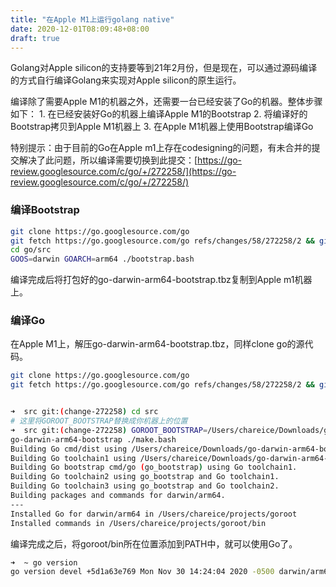 ```yaml
---
title: "在Apple M1上运行golang native"
date: 2020-12-01T08:09:48+08:00
draft: true
---
```


Golang对Apple silicon的支持要等到21年2月份，但是现在，可以通过源码编译的方式自行编译Golang来实现对Apple silicon的原生运行。

编译除了需要Apple M1的机器之外，还需要一台已经安装了Go的机器。整体步骤如下：
	1. 在已经安装好Go的机器上编译Apple M1的Bootstrap
	2. 将编译好的Bootstrap拷贝到Apple M1机器上
	3. 在Apple M1机器上使用Bootstrap编译Go

特别提示：由于目前的Go在Apple m1上存在codesigning的问题，有未合并的提交解决了此问题，所以编译需要切换到此提交：[https://go-review.googlesource.com/c/go/+/272258/](https://go-review.googlesource.com/c/go/+/272258/)

### 编译Bootstrap

```bash
git clone https://go.googlesource.com/go
git fetch https://go.googlesource.com/go refs/changes/58/272258/2 && git checkout -b change-272258 FETCH_HEAD
cd go/src
GOOS=darwin GOARCH=arm64 ./bootstrap.bash
```

编译完成后将打包好的go-darwin-arm64-bootstrap.tbz复制到Apple m1机器上。

### 编译Go
在Apple M1上，解压go-darwin-arm64-bootstrap.tbz，同样clone go的源代码。

```bash
git clone https://go.googlesource.com/go
git fetch https://go.googlesource.com/go refs/changes/58/272258/2 && git checkout -b change-272258 FETCH_HEAD


➜  src git:(change-272258) cd src
# 这里将GOROOT_BOOTSTRAP替换成你机器上的位置
➜  src git:(change-272258) GOROOT_BOOTSTRAP=/Users/chareice/Downloads/go-darwin-arm64-bootstrap ./make.bash
go-darwin-arm64-bootstrap ./make.bash
Building Go cmd/dist using /Users/chareice/Downloads/go-darwin-arm64-bootstrap. (devel +5d1a63e769 Mon Nov 30 14:24:04 2020 -0500 darwin/arm64)
Building Go toolchain1 using /Users/chareice/Downloads/go-darwin-arm64-bootstrap.
Building Go bootstrap cmd/go (go_bootstrap) using Go toolchain1.
Building Go toolchain2 using go_bootstrap and Go toolchain1.
Building Go toolchain3 using go_bootstrap and Go toolchain2.
Building packages and commands for darwin/arm64.
---
Installed Go for darwin/arm64 in /Users/chareice/projects/goroot
Installed commands in /Users/chareice/projects/goroot/bin
```

编译完成之后，将goroot/bin所在位置添加到PATH中，就可以使用Go了。

```bash
➜  ~ go version
go version devel +5d1a63e769 Mon Nov 30 14:24:04 2020 -0500 darwin/arm64
```
